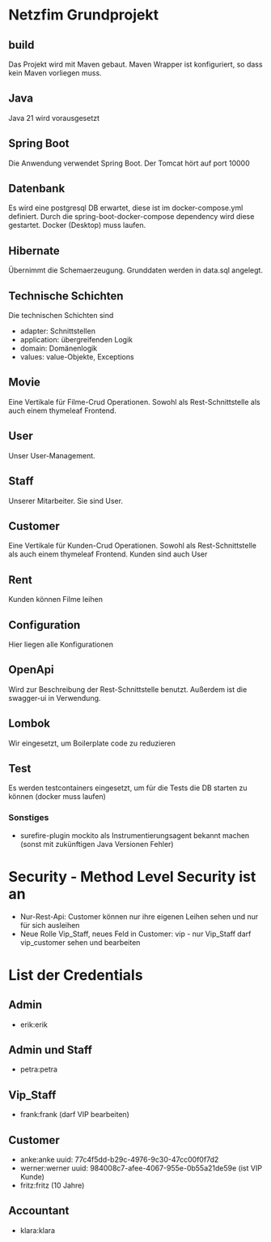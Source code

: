 # Netzfim Grundprojekt
## build
Das Projekt wird mit Maven gebaut. Maven Wrapper ist konfiguriert, so dass kein Maven vorliegen muss.
## Java
Java 21 wird vorausgesetzt
## Spring Boot
Die Anwendung verwendet Spring Boot. Der Tomcat hört auf port 10000
## Datenbank
Es wird eine postgresql DB erwartet, diese ist im docker-compose.yml definiert.
Durch die spring-boot-docker-compose dependency wird diese gestartet. Docker (Desktop) muss laufen.
## Hibernate
Übernimmt die Schemaerzeugung. Grunddaten werden in data.sql angelegt.
## Technische Schichten
Die technischen Schichten sind
- adapter: Schnittstellen
- application: übergreifenden Logik
- domain: Domänenlogik
- values: value-Objekte, Exceptions
## Movie
Eine Vertikale für Filme-Crud Operationen. Sowohl als Rest-Schnittstelle als auch einem thymeleaf Frontend.
## User
Unser User-Management.
## Staff
Unserer Mitarbeiter. Sie sind User.
## Customer
Eine Vertikale für Kunden-Crud Operationen. Sowohl als Rest-Schnittstelle als auch einem thymeleaf Frontend. Kunden sind auch User
## Rent
Kunden können Filme leihen
## Configuration
Hier liegen alle Konfigurationen
## OpenApi
Wird zur Beschreibung der Rest-Schnittstelle benutzt. Außerdem ist die swagger-ui in Verwendung.
## Lombok
Wir eingesetzt, um Boilerplate code zu reduzieren
## Test
Es werden testcontainers eingesetzt, um für die Tests die DB starten zu können (docker muss laufen)
### Sonstiges
- surefire-plugin mockito als Instrumentierungsagent bekannt machen (sonst mit zukünftigen Java Versionen Fehler)

# Security - Method Level Security ist an
- Nur-Rest-Api: Customer können nur ihre eigenen Leihen sehen und nur für sich ausleihen
- Neue Rolle Vip_Staff, neues Feld in Customer: vip - nur Vip_Staff darf vip_customer sehen und bearbeiten

# List der Credentials
## Admin
- erik:erik
## Admin und Staff
- petra:petra
## Vip_Staff
- frank:frank (darf VIP bearbeiten)
## Customer
- anke:anke uuid: 77c4f5dd-b29c-4976-9c30-47cc00f0f7d2
- werner:werner uuid: 984008c7-afee-4067-955e-0b55a21de59e (ist VIP Kunde)
- fritz:fritz (10 Jahre)
## Accountant
- klara:klara

